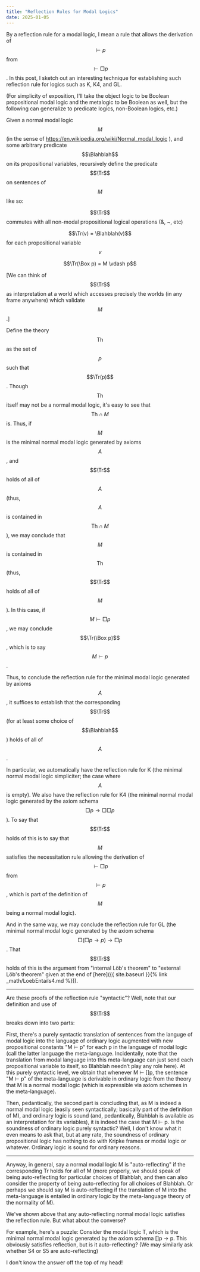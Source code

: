 ```yaml
---
title: "Reflection Rules for Modal Logics"
date: 2025-01-05
---
```

By a reflection rule for a modal logic, I mean a rule that allows the derivation of $$\vdash p$$ from $$\vdash \Box p$$. In this post, I sketch out an interesting technique for establishing such reflection rule for logics such as K, K4, and GL.

(For simplicity of exposition, I'll take the object logic to be Boolean propositional modal logic and the metalogic to be Boolean as well, but the following can generalize to predicate logics, non-Boolean logics, etc.)
$$\newcommand \Tr{\mathrm{Tr}}$$
$$\newcommand \Blahblah{\mathrm{Blahblah}}$$

Given a normal modal logic $$M$$ (in the sense of https://en.wikipedia.org/wiki/Normal_modal_logic ), and some arbitrary predicate $$\Blahblah$$ on its propositional variables, recursively define the predicate $$\Tr$$ on sentences of $$M$$ like so:

$$\Tr$$ commutes with all non-modal propositional logical operations (&, ~, etc)

$$\Tr(v) = \Blahblah(v)$$ for each propositional variable $$v$$

$$\Tr(\Box p) = M \vdash p$$ <!-- To left align, we need more text on this line after the LaTeX -->

\[We can think of $$\Tr$$ as interpretation at a world which accesses precisely the worlds (in any frame anywhere) which validate $$M$$.\]

Define the theory $$\mathrm{Th}$$ as the set of $$p$$ such that $$\Tr(p)$$. Though $$\mathrm{Th}$$ itself may not be a normal modal logic, it's easy to see that $$\mathrm{Th} \cap M$$ is. Thus, if $$M$$ is the minimal normal modal logic generated by axioms $$A$$, and $$\Tr$$ holds of all of $$A$$ (thus, $$A$$ is contained in $$\mathrm{Th} \cap M$$), we may conclude that $$M$$ is contained in $$\mathrm{Th}$$ (thus, $$\Tr$$ holds of all of $$M$$). In this case, if $$M \vdash \Box p$$, we may conclude $$\Tr(\Box p)$$, which is to say $$M \vdash p$$.

Thus, to conclude the reflection rule for the minimal modal logic generated by axioms $$A$$, it suffices to establish that the corresponding $$\Tr$$ (for at least some choice of $$\Blahblah$$) holds of all of $$A$$.

In particular, we automatically have the reflection rule for K (the minimal normal modal logic simpliciter; the case where $$A$$ is empty). We also have the reflection rule for K4 (the minimal normal modal logic generated by the axiom schema $$\Box p \to \Box \Box p$$). To say that $$\Tr$$ holds of this is to say that $$M$$ satisfies the necessitation rule allowing the derivation of $$\vdash \Box p$$ from $$\vdash p$$, which is part of the definition of $$M$$ being a normal modal logic).

And in the same way, we may conclude the reflection rule for GL (the minimal normal modal logic generated by the axiom schema $$\Box (\Box p \to p) \to \Box p$$. That $$\Tr$$ holds of this is the argument from "internal Löb's theorem" to "external Löb's theorem" given at the end of [here]({{ site.baseurl }}{% link _math/LoebEntails4.md %})).

****

Are these proofs of the reflection rule "syntactic"? Well, note that our definition and use of $$\Tr$$ breaks down into two parts:

First, there's a purely syntactic translation of sentences from the languge of modal logic into the language of ordinary logic augmented with new propositional constants "M ⊢ p" for each p in the language of modal logic (call the latter language the meta-language. Incidentally, note that the translation from modal language into this meta-language can just send each propositional variable to itself, so Blahblah needn’t play any role here). At this purely syntactic level, we obtain that whenever M ⊢ []p, the sentence "M ⊢ p" of the meta-language is derivable in ordinary logic from the theory that M is a normal modal logic (which is expressible via axiom schemes in the meta-language).

Then, pedantically, the second part is concluding that, as M is indeed a normal modal logic (easily seen syntactically; basically part of the definition of M), and ordinary logic is sound (and, pedantically, Blahblah is available as an interpretation for its variables), it is indeed the case that M ⊢ p. Is the soundness of ordinary logic purely syntactic? Well, I don't know what it even means to ask that, but at any rate, the soundness of ordinary propositional logic has nothing to do with Kripke frames or modal logic or whatever. Ordinary logic is sound for ordinary reasons.

****

Anyway, in general, say a normal modal logic M is "auto-reflecting" if the corresponding Tr holds for all of M (more properly, we should speak of being auto-reflecting for particular choices of Blahblah, and then can also consider the property of being auto-reflecting for all choices of Blahblah. Or perhaps we should say M is auto-reflecting if the translation of M into the meta-language is entailed in ordinary logic by the meta-language theory of the normality of M).

We've shown above that any auto-reflecting normal modal logic satisfies the reflection rule. But what about the converse?

For example, here's a puzzle: Consider the modal logic T, which is the minimal normal modal logic generated by the axiom schema []p -> p. This obviously satisfies reflection, but is it auto-reflecting? (We may similarly ask whether S4 or S5 are auto-reflecting)

I don't know the answer off the top of my head!